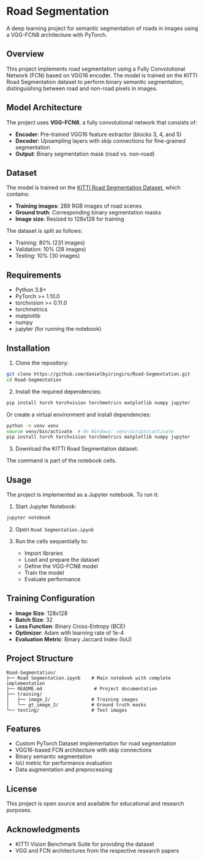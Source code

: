# Road Segmentation

A deep learning project for semantic segmentation of roads in images using a VGG-FCN8 architecture with PyTorch.

## Overview

This project implements road segmentation using a Fully Convolutional Network (FCN) based on VGG16 encoder. The model is trained on the KITTI Road Segmentation dataset to perform binary semantic segmentation, distinguishing between road and non-road pixels in images.

## Model Architecture

The project uses **VGG-FCN8**, a fully convolutional network that consists of:

- **Encoder**: Pre-trained VGG16 feature extractor (blocks 3, 4, and 5)
- **Decoder**: Upsampling layers with skip connections for fine-grained segmentation
- **Output**: Binary segmentation mask (road vs. non-road)

## Dataset

The model is trained on the [KITTI Road Segmentation Dataset](https://www.kaggle.com/datasets/sakshaymahna/kittiroadsegmentation), which contains:

- **Training images**: 289 RGB images of road scenes
- **Ground truth**: Corresponding binary segmentation masks
- **Image size**: Resized to 128x128 for training

The dataset is split as follows:
- Training: 80% (231 images)
- Validation: 10% (28 images)  
- Testing: 10% (30 images)

## Requirements

- Python 3.8+
- PyTorch >= 1.10.0
- torchvision >= 0.11.0
- torchmetrics
- matplotlib
- numpy
- jupyter (for running the notebook)

## Installation

1. Clone the repository:
```bash
git clone https://github.com/danielbyiringiro/Road-Segmentation.git
cd Road-Segmentation
```

2. Install the required dependencies:
```bash
pip install torch torchvision torchmetrics matplotlib numpy jupyter
```

Or create a virtual environment and install dependencies:
```bash
python -m venv venv
source venv/bin/activate  # On Windows: venv\Scripts\activate
pip install torch torchvision torchmetrics matplotlib numpy jupyter
```

3. Download the KITTI Road Segmentation dataset:

The command is part of the notebook cells.

## Usage

The project is implemented as a Jupyter notebook. To run it:

1. Start Jupyter Notebook:
```bash
jupyter notebook
```

2. Open `Road Segmentation.ipynb`

3. Run the cells sequentially to:
   - Import libraries
   - Load and prepare the dataset
   - Define the VGG-FCN8 model
   - Train the model
   - Evaluate performance

## Training Configuration

- **Image Size**: 128x128
- **Batch Size**: 32
- **Loss Function**: Binary Cross-Entropy (BCE)
- **Optimizer**: Adam with learning rate of 1e-4
- **Evaluation Metric**: Binary Jaccard Index (IoU)

## Project Structure

```
Road-Segmentation/
├── Road Segmentation.ipynb    # Main notebook with complete implementation
├── README.md                   # Project documentation
├── training/
│   ├── image_2/               # Training images
│   └── gt_image_2/            # Ground truth masks
└── testing/                   # Test images
```

## Features

- Custom PyTorch Dataset implementation for road segmentation
- VGG16-based FCN architecture with skip connections
- Binary semantic segmentation
- IoU metric for performance evaluation
- Data augmentation and preprocessing

## License

This project is open source and available for educational and research purposes.

## Acknowledgments

- KITTI Vision Benchmark Suite for providing the dataset
- VGG and FCN architectures from the respective research papers
